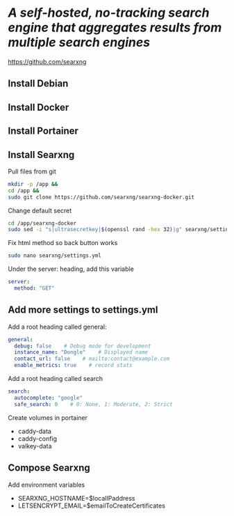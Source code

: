 # *A self-hosted, no-tracking search engine that aggregates results from multiple search engines*
https://github.com/searxng
## Install Debian
## Install Docker
## Install Portainer
## Install Searxng

Pull files from git
```sh
mkdir -p /app &&
cd /app &&
sudo git clone https://github.com/searxng/searxng-docker.git
```
Change default secret
```sh
cd /app/searxng-docker
sudo sed -i "s|ultrasecretkey|$(openssl rand -hex 32)|g" searxng/settings.yml
```
Fix html method so back button works
```sh
sudo nano searxng/settings.yml
```
Under the server: heading, add this variable
```yml
server:
  method: "GET"
```
## Add more settings to settings.yml

Add a root heading called general:
```yml
general:
  debug: false    # Debug mode for development
  instance_name: "Dongle"    # Displayed name
  contact_url: false    # mailto:contact@example.com
  enable_metrics: true    # record stats
```
Add a root heading called search
```yml
search:
  autocomplete: "google"
  safe_search: 0    # 0: None, 1: Moderate, 2: Strict
```

Create volumes in portainer
- caddy-data
- caddy-config
- valkey-data

## Compose Searxng
Add environment variables
- SEARXNG_HOSTNAME=$localIPaddress
- LETSENCRYPT_EMAIL=$emailToCreateCertificates
